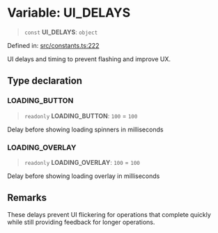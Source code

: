 # Variable: UI\_DELAYS

> `const` **UI\_DELAYS**: `object`

Defined in: [src/constants.ts:222](https://github.com/Nick2bad4u/Uptime-Watcher/blob/8a1973382d5fe14c52996ecda381894eb7ecd4a6/src/constants.ts#L222)

UI delays and timing to prevent flashing and improve UX.

## Type declaration

### LOADING\_BUTTON

> `readonly` **LOADING\_BUTTON**: `100` = `100`

Delay before showing loading spinners in milliseconds

### LOADING\_OVERLAY

> `readonly` **LOADING\_OVERLAY**: `100` = `100`

Delay before showing loading overlay in milliseconds

## Remarks

These delays prevent UI flickering for operations that complete quickly
while still providing feedback for longer operations.
